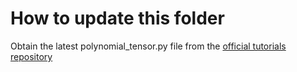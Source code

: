 # How to update this folder

Obtain the latest polynomial_tensor.py file from the [official tutorials repository](https://github.com/pytorch/tutorials)
